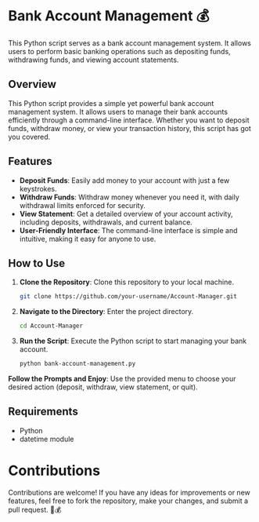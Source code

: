 # Bank Account Management 💰
This Python script serves as a bank account management system. It allows users to perform basic banking operations such as depositing funds, withdrawing funds, and viewing account statements.

## Overview
This Python script provides a simple yet powerful bank account management system. It allows users to manage their bank accounts efficiently through a command-line interface. Whether you want to deposit funds, withdraw money, or view your transaction history, this script has got you covered.

## Features
- **Deposit Funds**: Easily add money to your account with just a few keystrokes.
- **Withdraw Funds**: Withdraw money whenever you need it, with daily withdrawal limits enforced for security.
- **View Statement**: Get a detailed overview of your account activity, including deposits, withdrawals, and current balance.
- **User-Friendly Interface**: The command-line interface is simple and intuitive, making it easy for anyone to use.

## How to Use
1. **Clone the Repository**: Clone this repository to your local machine.
   ```bash
   git clone https://github.com/your-username/Account-Manager.git
2. **Navigate to the Directory**: Enter the project directory.
   ```bash
   cd Account-Manager
4. **Run the Script**: Execute the Python script to start managing your bank account.
   ```bash
   python bank-account-management.py
**Follow the Prompts and Enjoy**: Use the provided menu to choose your desired action (deposit, withdraw, view statement, or quit).
## Requirements
- Python
- datetime module
# Contributions
Contributions are welcome! If you have any ideas for improvements or new features, feel free to fork the repository, make your changes, and submit a pull request. 🚀💰
